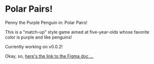 # Polar Pairs!

Penny the Purple Penguin in: Polar Pairs!

This is a "match-up" style game aimed at five-year-olds whose favorite color is purple and like penguins!

Currently working on v0.0.2!

Okay, so, [here's the link to the Figma doc ...](https://www.figma.com/file/YcYGVmbITVxfAWwyAAHyVV/polar-pairs?node-id=0%3A1)
